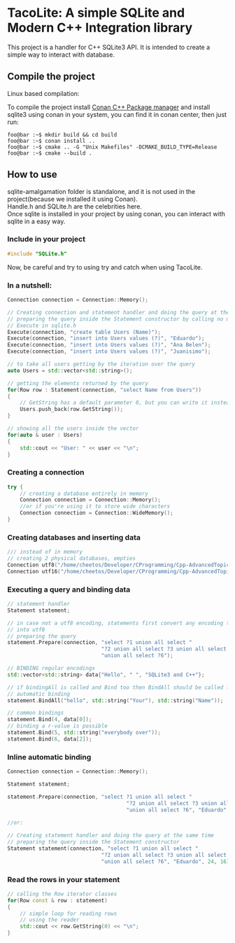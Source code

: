 # TacoLite: A simple SQLite and Modern C++ Integration library

This project is a handler for C++ SQLite3 API. It is intended to create a simple way to interact with database.

## Compile the project
Linux based compilation:

To compile the project install [Conan C++ Package manager](http://conan.io) and install sqlite3 using conan in your system, you can find it in conan center,
then just run:
```console
foo@bar :~$ mkdir build && cd build
foo@bar :~$ conan install ..
foo@bar :~$ cmake .. -G "Unix Makefiles" -DCMAKE_BUILD_TYPE=Release
foo@bar :~$ cmake --build .
``` 

## How to use
sqlite-amalgamation folder is standalone, and it is not used in the project(because we installed it using Conan).\
Handle.h and SQLite.h are the celebrities here.\
Once sqlite is installed in your project by using conan, you can interact with sqlite in a easy way.

### Include in your project

```C++
#include "SQLite.h"
```

Now, be careful and try to using try and catch when using TacoLite.
### In a nutshell:

```C++
Connection connection = Connection::Memory();

// Creating connection and statement handler and doing the query at the same time
// preparing the query inside the Statement constructor by calling no member function
// Execute in sqlite.h
Execute(connection, "create table Users (Name)");
Execute(connection, "insert into Users values (?)", "Eduardo");
Execute(connection, "insert into Users values (?)", "Ana Belen");
Execute(connection, "insert into Users values (?)", "Juanisimo");

// to take all users getting by the iteration over the query
auto Users = std::vector<std::string>();

// getting the elements returned by the query
for(Row row : Statement(connection, "select Name from Users"))
{
    // GetString has a default parameter 0, but you can write it instead
    Users.push_back(row.GetString());
}

// showing all the users inside the vector
for(auto & user : Users)
{
    std::cout << "User: " << user << "\n";
}
```

### Creating a connection

```C++
try {
    // creating a database entirely in memory
    Connection connection = Connection::Memory();
    //or if you're using it to store wide characters 
    Connection connection = Connection::WideMemory();
}
```

### Creating databases and inserting data

```C++
/// instead of in memory
// creating 2 physical databases, empties
Connection utf8("/home/cheetos/Developer/CProgramming/Cpp-AdvancedTopics/SQLiteInteraction/utf8database.db");
Connection utf16("/home/cheetos/Developer/CProgramming/Cpp-AdvancedTopics/SQLiteInteraction/utf16database.db");
```

### Executing a query and binding data
```C++
// statement handler
Statement statement;

// in case not a utf8 encoding, statements first convert any encoding type
// into utf8
// preparing the query
statement.Prepare(connection, "select ?1 union all select "
                              "?2 union all select ?3 union all select ?4 union all select ?5"
                              "union all select ?6");

// BINDING regular encodings
std::vector<std::string> data{"Hello", " ", "SQLite3 and C++"};

// if bindingAll is called and Bind too then BindAll should be called first
// automatic binding
statement.BindAll("hello", std::string("Your"), std::string("Name"));

// common bindings
statement.Bind(4, data[0]);
// binding a r-value is possible
statement.Bind(5, std::string("everybody over"));
statement.Bind(6, data[2]);
```

### Inline automatic binding

```C++
Connection connection = Connection::Memory();

Statement statement;

statement.Prepare(connection, "select ?1 union all select "
                                      "?2 union all select ?3 union all select ?4 union all select ?5"
                                      "union all select ?6", "Eduardo", 24, 16190278, "single", 70, "programmer");
                                      
//or:

// Creating statement handler and doing the query at the same time
// preparing the query inside the Statement constructor
Statement statement(connection, "select ?1 union all select "
                              "?2 union all select ?3 union all select ?4 union all select ?5"
                              "union all select ?6", "Eduardo", 24, 16190278, "single", 70, "programmer");
```

### Read the rows in your statement

```C++
// calling the Row iterator classes
for(Row const & row : statement)
{
    // simple loop for reading rows
    // using the reader
    std::cout << row.GetString(0) << "\n";
}
```
